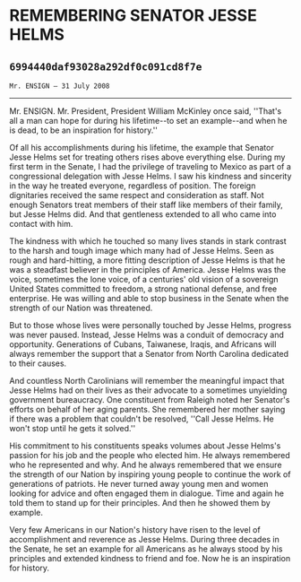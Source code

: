 # REMEMBERING SENATOR JESSE HELMS
## `6994440daf93028a292df0c091cd8f7e`
`Mr. ENSIGN — 31 July 2008`

---


Mr. ENSIGN. Mr. President, President William McKinley once said, 
''That's all a man can hope for during his lifetime--to set an 
example--and when he is dead, to be an inspiration for history.''

Of all his accomplishments during his lifetime, the example that 
Senator Jesse Helms set for treating others rises above everything 
else. During my first term in the Senate, I had the privilege of 
traveling to Mexico as part of a congressional delegation with Jesse 
Helms. I saw his kindness and sincerity in the way he treated everyone, 
regardless of position. The foreign dignitaries received the same 
respect and consideration as staff. Not enough Senators treat members 
of their staff like members of their family, but Jesse Helms did. And 
that gentleness extended to all who came into contact with him.

The kindness with which he touched so many lives stands in stark 
contrast to the harsh and tough image which many had of Jesse Helms. 
Seen as rough and hard-hitting, a more fitting description of Jesse 
Helms is that he was a steadfast believer in the principles of America. 
Jesse Helms was the voice, sometimes the lone voice, of a centuries' 
old vision of a sovereign United States committed to freedom, a strong 
national defense, and free enterprise. He was willing and able to stop 
business in the Senate when the strength of our Nation was threatened.

But to those whose lives were personally touched by Jesse Helms, 
progress was never paused. Instead, Jesse Helms was a conduit of 
democracy and opportunity. Generations of Cubans, Taiwanese, Iraqis, 
and Africans will always remember the support that a Senator from North 
Carolina dedicated to their causes.

And countless North Carolinians will remember the meaningful impact 
that Jesse Helms had on their lives as their advocate to a sometimes 
unyielding government bureaucracy. One constituent from Raleigh noted 
her Senator's efforts on behalf of her aging parents. She remembered 
her mother saying if there was a problem that couldn't be resolved, 
''Call Jesse Helms. He won't stop until he gets it solved.''

His commitment to his constituents speaks volumes about Jesse Helms's 
passion for his job and the people who elected him. He always 
remembered who he represented and why. And he always remembered that we 
ensure the strength of our Nation by inspiring young people to continue 
the work of generations of patriots. He never turned away young men and 
women looking for advice and often engaged them in dialogue. Time and 
again he told them to stand up for their principles. And then he showed 
them by example.

Very few Americans in our Nation's history have risen to the level of 
accomplishment and reverence as Jesse Helms. During three decades in 
the Senate, he set an example for all Americans as he always stood by 
his principles and extended kindness to friend and foe. Now he is an 
inspiration for history.
